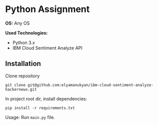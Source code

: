 # Python Assignment

**OS:** Any OS

**Used Technologies:**
- Python 3.x
- IBM Cloud Sentiment Analyze API

## Installation
Clone repository
```
git clone git@github.com:elyamanukyan/ibm-cloud-sentiment-analyze-hackernews.git
```

In project root dir, install dependencies:
```
pip install -r requirements.txt
```

Usage:
Run `main.py` file.